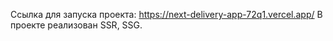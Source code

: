 Ссылка для запуска проекта:  https://next-delivery-app-72q1.vercel.app/
В проекте реализован SSR, SSG.
